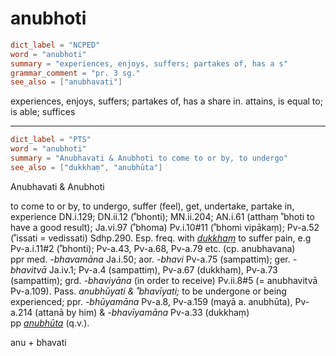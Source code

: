 # anubhoti

``` toml
dict_label = "NCPED"
word = "anubhoti"
summary = "experiences, enjoys, suffers; partakes of, has a s"
grammar_comment = "pr. 3 sg."
see_also = ["anubhavati"]
```

experiences, enjoys, suffers; partakes of, has a share in. attains, is equal to; is able; suffices

--------------------

``` toml
dict_label = "PTS"
word = "anubhoti"
summary = "Anubhavati & Anubhoti to come to or by, to undergo"
see_also = ["dukkhaṃ", "anubhūta"]
```

Anubhavati & Anubhoti

to come to or by, to undergo, suffer (feel), get, undertake, partake in, experience DN.i.129; DN.ii.12 (˚bhonti); MN.ii.204; AN.i.61 (atthaṃ ˚bhoti to have a good result); Ja.vi.97 (˚bhoma) Pv.i.10#11 (˚bhomi vipākaṃ); Pv\-a.52 (˚issati = vedissati) Sdhp.290. Esp. freq. with *[dukkhaṃ](dukkhaṃ.md)* to suffer pain, e.g Pv\-a.i.11#2 (˚bhonti); Pv\-a.43, Pv\-a.68, Pv\-a.79 etc. (cp. anubhavana)  
ppr med. *\-bhavamāna* Ja.i.50; aor. *\-bhavi* Pv\-a.75 (sampattiṃ); ger. *\-bhavitvā* Ja.iv.1; Pv\-a.4 (sampattiṃ), Pv\-a.67 (dukkhaṃ), Pv\-a.73 (sampattiṃ); grd. *\-bhaviyāna* (in order to receive) Pv.ii.8#5 (= anubhavitvā Pv\-a.109). Pass. *anubhūyati & ˚bhavīyati;* to be undergone or being experienced; ppr. *\-bhūyamāna* Pv\-a.8, Pv\-a.159 (mayā a. anubhūta), Pv\-a.214 (attanā by him) & *\-bhavīyamāna* Pv\-a.33 (dukkhaṃ)  
pp *[anubhūta](anubhūta.md)* (q.v.).

anu \+ bhavati

